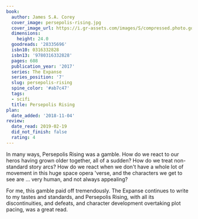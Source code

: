 ```yaml
---
book:
  author: James S.A. Corey
  cover_image: persepolis-rising.jpg
  cover_image_url: https://i.gr-assets.com/images/S/compressed.photo.goodreads.com/books/1481562381l/28335696._SX98_.jpg
  dimensions:
    height: 24.0
  goodreads: '28335696'
  isbn10: 0316332828
  isbn13: '9780316332828'
  pages: 608
  publication_year: '2017'
  series: The Expanse
  series_position: '7'
  slug: persepolis-rising
  spine_color: '#ab7c47'
  tags:
  - scifi
  title: Persepolis Rising
plan:
  date_added: '2018-11-04'
review:
  date_read: 2019-02-19
  did_not_finish: false
  rating: 4
---
```


In many ways, Persepolis Rising was a gamble. How do we react to our heros having grown older together, all of a sudden? How do we treat non-standard story arcs? How do we react when we don't have a whole lot of movement in this huge space opera 'verse, and the characters we get to see are … very human, and not always appealing?

For me, this gamble paid off tremendously. The Expanse continues to write to my tastes and standards, and Persepolis Rising, with all its discontinuities, and defeats, and character development overtaking plot pacing, was a great read.
